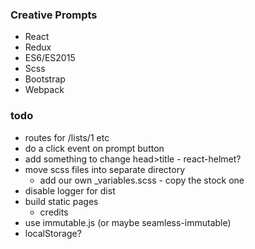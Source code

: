 ### Creative Prompts

* React
* Redux
* ES6/ES2015
* Scss
* Bootstrap
* Webpack

### todo

 * routes for /lists/1 etc
 * do a click event on prompt button
 * add something to change head>title - react-helmet?
 * move scss files into separate directory
   * add our own \_variables.scss - copy the stock one
 * disable logger for dist
 * build static pages
   * credits
 * use immutable.js (or maybe seamless-immutable)
 * localStorage?
